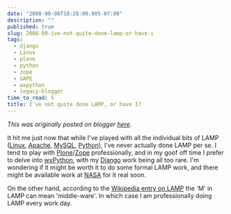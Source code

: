 ```yaml
---
date: "2008-09-06T18:28:00.005-07:00"
description: ""
published: true
slug: 2008-09-ive-not-quite-done-lamp-or-have-i
tags:
  - django
  - Linux
  - plone
  - python
  - zope
  - GAPE
  - wxpython
  - legacy-blogger
time_to_read: 5
title: I've not quite done LAMP, or have I?
---
```


_This was originally posted on blogger [here](https://pydanny.blogspot.com/2008/09/ive-not-quite-done-lamp-or-have-i.html)_.

It hit me just now that while I've played with all the individual bits of LAMP ([Linux](https://www.linux.org/), [Apache](https://apache.org/), [MySQL](https://dev.mysql.com/), [Python](https://python.org)), I've never actually done LAMP per se. I tend to play with [Plone](https://plone.org)/[Zope](https://www.zope.org) professionally, and in my goof off time I prefer to delve into [wxPython](https://wxpython.org), with my [Django](https://www.djangoproject.com/) work being all too rare. I'm wondering if it might be worth it to do some formal LAMP work, and there might be available work at [NASA](https://www.nasa.gov) for it real soon. 

On the other hand, according to the [Wikipedia entry on LAMP](https://en.wikipedia.org/wiki/LAMP_%28software_bundle%29) the 'M' in LAMP can mean 'middle-ware'. In which case I am professionally doing LAMP every work day.
